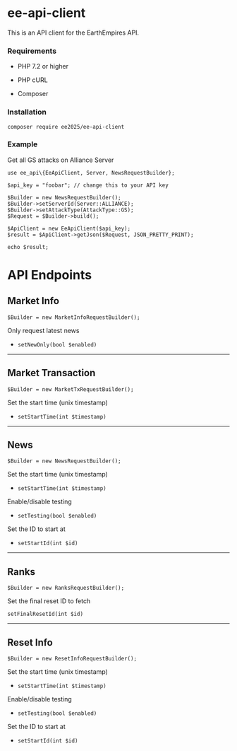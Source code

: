 # ee-api-client

This is an API client for the EarthEmpires API.

### Requirements

* PHP 7.2 or higher

* PHP cURL

* Composer

### Installation

    composer require ee2025/ee-api-client
    
### Example

Get all GS attacks on Alliance Server

    use ee_api\{EeApiClient, Server, NewsRequestBuilder};

    $api_key = "foobar"; // change this to your API key

    $Builder = new NewsRequestBuilder();
    $Builder->setServerId(Server::ALLIANCE);
    $Builder->setAttackType(AttackType::GS);
    $Request = $Builder->build();

    $ApiClient = new EeApiClient($api_key);
    $result = $ApiClient->getJson($Request, JSON_PRETTY_PRINT);

    echo $result;
    
# API Endpoints

## Market Info

    $Builder = new MarketInfoRequestBuilder();
    
Only request latest news

* `setNewOnly(bool $enabled)`

-----

## Market Transaction

    $Builder = new MarketTxRequestBuilder();
    
Set the start time (unix timestamp)

* `setStartTime(int $timestamp)`

-----

## News

    $Builder = new NewsRequestBuilder();
    
Set the start time (unix timestamp)

* `setStartTime(int $timestamp)`

Enable/disable testing

* `setTesting(bool $enabled)`

Set the ID to start at

* `setStartId(int $id)`

-----

## Ranks

    $Builder = new RanksRequestBuilder();

Set the final reset ID to fetch

`setFinalResetId(int $id)`

-----

## Reset Info

    $Builder = new ResetInfoRequestBuilder();
    
Set the start time (unix timestamp)

* `setStartTime(int $timestamp)`

Enable/disable testing

* `setTesting(bool $enabled)`

Set the ID to start at

* `setStartId(int $id)`
